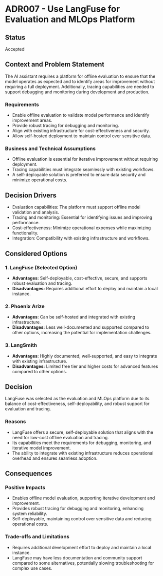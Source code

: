 # ADR007 - Use LangFuse for Evaluation and MLOps Platform

## Status  
Accepted  

## Context and Problem Statement  
The AI assistant requires a platform for offline evaluation to ensure that the model operates as expected and to identify areas for improvement without requiring a full deployment. Additionally, tracing capabilities are needed to support debugging and monitoring during development and production.  

### Requirements  
- Enable offline evaluation to validate model performance and identify improvement areas.  
- Provide robust tracing for debugging and monitoring.  
- Align with existing infrastructure for cost-effectiveness and security.  
- Allow self-hosted deployment to maintain control over sensitive data.  

### Business and Technical Assumptions  
- Offline evaluation is essential for iterative improvement without requiring deployment.  
- Tracing capabilities must integrate seamlessly with existing workflows.  
- A self-deployable solution is preferred to ensure data security and minimize operational costs.  

## Decision Drivers  
- Evaluation capabilities: The platform must support offline model validation and analysis.  
- Tracing and monitoring: Essential for identifying issues and improving performance.  
- Cost-effectiveness: Minimize operational expenses while maximizing functionality.  
- Integration: Compatibility with existing infrastructure and workflows.  

## Considered Options  

### 1. LangFuse (Selected Option)  
- **Advantages:** Self-deployable, cost-effective, secure, and supports robust evaluation and tracing.  
- **Disadvantages:** Requires additional effort to deploy and maintain a local instance.

### 2. Phoenix Arize  
- **Advantages:** Can be self-hosted and integrated with existing infrastructure.  
- **Disadvantages:** Less well-documented and supported compared to other options, increasing the potential for implementation challenges.

### 3. LangSmith  
- **Advantages:** Highly documented, well-supported, and easy to integrate with existing infrastructure.  
- **Disadvantages:** Limited free tier and higher costs for advanced features compared to other options.

## Decision  
LangFuse was selected as the evaluation and MLOps platform due to its balance of cost-effectiveness, self-deployability, and robust support for evaluation and tracing.  

### Reasons  
- LangFuse offers a secure, self-deployable solution that aligns with the need for low-cost offline evaluation and tracing.  
- Its capabilities meet the requirements for debugging, monitoring, and iterative model improvement.  
- The ability to integrate with existing infrastructure reduces operational overhead and ensures seamless adoption.  

## Consequences  

### Positive Impacts  
- Enables offline model evaluation, supporting iterative development and improvement.  
- Provides robust tracing for debugging and monitoring, enhancing system reliability.  
- Self-deployable, maintaining control over sensitive data and reducing operational costs.  

### Trade-offs and Limitations  
- Requires additional development effort to deploy and maintain a local instance.  
- LangFuse may have less documentation and community support compared to some alternatives, potentially slowing troubleshooting for complex use cases.  
